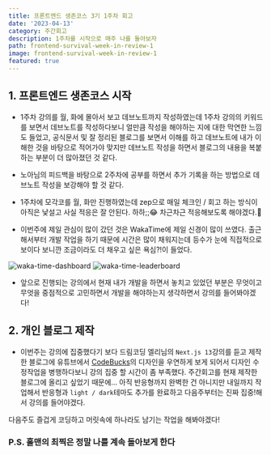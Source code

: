 ```yaml
---
title: 프론트엔드 생존코스 3기 1주차 회고
date: '2023-04-13'
category: 주간회고
description: 1주차를 시작으로 매주 나를 돌아보자
path: frontend-survival-week-in-review-1
image: frontend-survival-week-in-review-1
featured: true
---
```


## 1. 프론트엔드 생존코스 시작

- 1주차 강의를 월, 화에 몰아서 보고 데브노트까지 작성하였는데 1주차 강의의 키워드를 보면서 데브노트를
작성하다보니 얼만큼 작성을 해야하는 지에 대한 막연한 느낌도 들었고, 공식문서 및 잘 정리된 블로그를 보면서
이해를 하고 데브노트에 내가 이해한 것을 바탕으로 적어가야 맞지만 데브노트 작성을 하면서 블로그의 내용을
복붙하는 부분이 더 많아졌던 것 같다.

- 노아님의 피드백을 바탕으로 2주차에 공부를 하면서 추가 기록을 하는 방법으로 데브노트 작성을 보강해야 할 것 같다.

- 1주차에 모각코를 월, 화만 진행하였는데 zep으로 매일 체크인 / 회고 하는 방식이 아직은 낯설고 사실 적응은 잘 안된다.
 하하;;😂 차근차근 적응해보도록 해야겠다.💪

- 이번주에 제일 관심이 많이 갔던 것은 WakaTime에 제일 신경이 많이 쓰였다. 출근해서부터 개발 작업을 하기
때문에 시간은 많이 채워지는데 등수가 눈에 직접적으로 보이다 보니깐 조금이라도 더 채우고 싶은 욕심?!이 들었다.

![waka-time-dashboard](/images/frontend-survival-week-in-review-1/waka-time-dashboard.png)
![waka-time-leaderboard](/images/frontend-survival-week-in-review-1/waka-time-leaderboard.png)

- 앞으로 진행되는 강의에서 현재 내가 개발을 하면서 놓치고 있었던 부분은 무엇이고 무엇을 중점적으로 고민하면서
개발을 해야하는지 생각하면서 강의를 들어봐야겠다!

## 2. 개인 블로그 제작

- 이번주는 강의에 집중했다기 보다 드림코딩 엘리님의 `Next.js 13`강의를 듣고 제작한 블로그에 유튜브에서
[CodeBucks](https://www.youtube.com/@CodeBucks/featured)의 디자인을 우연하게 보게 되어서
디자인 수정작업을 병행하다보니 강의 집중 할 시간이 좀 부족했다.
주간회고를 현재 제작한 블로그에 올리고 싶었기 때문에...
아직 반응형까지 완벽한 건 아니지만 내일까지 작업해서 반응형과 `light / dark`테마도 추가를 완료하고
다음주부터는 진짜 집중!해서 강의를 들어야겠다.

다음주도 즐겁게 코딩하고 머릿속에 하나라도 남기는 작업을 해봐야겠다!

### P.S. 홀맨의 최찍은 정말 나를 계속 돌아보게 한다
